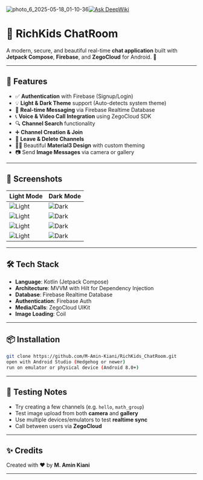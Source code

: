 ![photo_6_2025-05-18_01-10-36](https://github.com/user-attachments/assets/45cc438a-9cac-409b-84d0-59e674bb6d0d)[![Ask DeepWiki](https://deepwiki.com/badge.svg)](https://deepwiki.com/M-Amin-Kiani/RichKids_ChatRoom)

# 💬 RichKids ChatRoom

A modern, secure, and beautiful real-time **chat application** built with **Jetpack Compose**, **Firebase**, and **ZegoCloud** for Android. 🎉

---

## 🚀 Features

- ✅ **Authentication** with Firebase (Signup/Login)
- 💡 **Light & Dark Theme** support (Auto-detects system theme)
- 💬 **Real-time Messaging** via Firebase Realtime Database
- 📞 **Voice & Video Call Integration** using ZegoCloud SDK
- 🔍 **Channel Search** functionality
- ➕ **Channel Creation & Join**
- 👋 **Leave & Delete Channels**
- 🧑‍🎨 Beautiful **Material3 Design** with custom theming
- 📷 Send **Image Messages** via camera or gallery

---

## 📸 Screenshots

| Light Mode | Dark Mode |
|------------|-----------|
| ![Light](![photo_1_2025-05-18_01-10-36](https://github.com/user-attachments/assets/35cee4c2-cd0a-4239-89a6-1f20aab0ee64)) | ![Dark](![photo_2_2025-05-18_01-10-36](https://github.com/user-attachments/assets/b5079c26-93a1-4696-be75-e4144ff945eb)) |
| ![Light](assets/light_home.png) | ![Dark](assets/dark_home.png) |
| ![Light](assets/light_home.png) | ![Dark](assets/dark_home.png) |
| ![Light](assets/light_home.png) | ![Dark](assets/dark_home.png) |
---

## 🛠️ Tech Stack

- **Language**: Kotlin (Jetpack Compose)
- **Architecture**: MVVM with Hilt for Dependency Injection
- **Database**: Firebase Realtime Database
- **Authentication**: Firebase Auth
- **Media/Calls**: ZegoCloud UIKit
- **Image Loading**: Coil

---

## 📦 Installation

```bash
git clone https://github.com/M-Amin-Kiani/RichKids_ChatRoom.git
open with Android Studio (Hedgehog or newer)
run on emulator or physical device (Android 8.0+)
```

---

## 🧪 Testing Notes

- Try creating a few channels (e.g. `hello`, `math_group`)
- Test image upload from both **camera** and **gallery**
- Use multiple devices/emulators to test **realtime sync**
- Call between users via **ZegoCloud**

---

## ✨ Credits

Created with ❤️ by **M. Amin Kiani**

---


